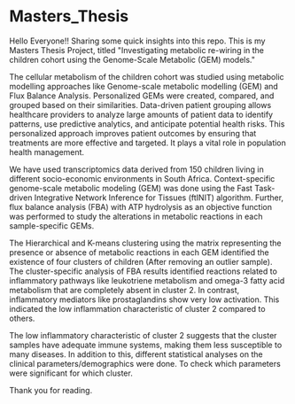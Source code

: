 # Masters_Thesis
Hello Everyone!!
Sharing some quick insights into this repo. This is my Masters Thesis Project, titled "Investigating metabolic re-wiring in
the children cohort using the Genome-Scale Metabolic (GEM) models."

The cellular metabolism of the children cohort was studied using metabolic modelling approaches like Genome-scale metabolic modelling (GEM) and Flux Balance Analysis. Personalized GEMs were created, compared, and grouped based on their similarities. Data-driven patient grouping allows healthcare providers to analyze large amounts of patient data to identify patterns, use predictive analytics, and anticipate potential health risks. This personalized approach improves patient outcomes by ensuring that treatments are more effective and targeted. It plays a vital role in population health management.

We have used transcriptomics data derived from 150 children living in different socio-economic environments in South Africa. Context-specific genome-scale metabolic modeling (GEM) was done using the Fast Task-driven Integrative Network Inference for Tissues (ftINIT) algorithm. Further, flux balance analysis (FBA) with ATP hydrolysis as an objective function was performed to study the alterations in metabolic reactions in each sample-specific GEMs.

The Hierarchical and K-means clustering using the matrix representing the presence or absence of metabolic reactions in each GEM identified the existence of four clusters of children (After removing an outlier sample). The cluster-specific analysis of FBA results identified reactions related to inflammatory pathways like leukotriene metabolism and omega-3 fatty acid metabolism that are completely absent in cluster 2. In contrast, inflammatory mediators like prostaglandins show very low activation. This indicated the low inflammation characteristic of cluster 2 compared to others.

The low inflammatory characteristic of cluster 2 suggests that the cluster samples have adequate immune systems, making them less susceptible to many diseases.
In addition to this, different statistical analyses on the clinical parameters/demographics were done. To check which parameters were significant for which cluster.

Thank you for reading.
